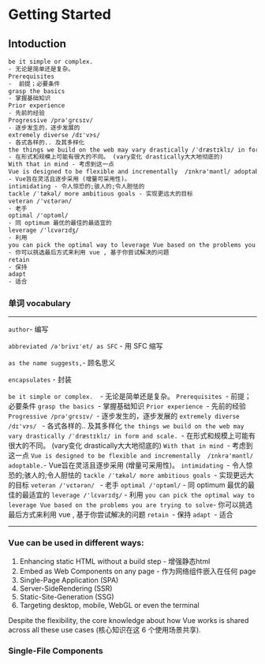 # Getting Started

## Intoduction

```html
be it simple or complex. 
- 无论是简单还是复杂。
Prerequisites 
-  前提；必要条件 
grasp the basics 
- 掌握基础知识
Prior experience 
- 先前的经验
Progressive /prə'ɡrɛsɪv/ 
- 逐步发生的，逐步发展的
extremely diverse /dɪ'vɝs/ 
- 各式各样的.. 及其多样化
the things we build on the web may vary drastically /ˈdræstɪklɪ/ in form and scale. 
- 在形式和规模上可能有很大的不同。 (vary变化 drastically大大地彻底的)
With that in mind - 考虑到这一点
Vue is designed to be flexible and incrementally  /ɪnkrə'məntl/ adoptable.
- Vue旨在灵活且逐步采用 (增量可采用性)。
intimidating - 令人惊恐的;骇人的;令人胆怯的 
tackle /ˈtækəl/ more ambitious goals - 实现更远大的目标
veteran /'vɛtərən/  
- 老手
optimal /'ɑptəml/ 
- 同 optimum 最优的最佳的最适宜的
leverage /'lɛvərɪdʒ/ 
- 利用
you can pick the optimal way to leverage Vue based on the problems you are trying to solve
- 你可以挑选最后方式来利用 vue , 基于你尝试解决的问题
retain 
- 保持
adapt 
- 适合
```

### 单词 vocabulary

---

`author`- 编写

`abbreviated /ə'brivɪ'et/ as SFC` - 用 SFC 缩写

`as the name suggests,`- 顾名思义

`encapsulates` - 封装

`be it simple or complex.  `- 无论是简单还是复杂。
`Prerequisites `-  前提；必要条件 
`grasp the basics `- 掌握基础知识
`Prior experience `- 先前的经验
`Progressive /prə'ɡrɛsɪv/ `- 逐步发生的，逐步发展的
`extremely diverse /dɪ'vɝs/ ` - 各式各样的.. 及其多样化
`the things we build on the web may vary drastically /ˈdræstɪklɪ/ in form and scale. `- 在形式和规模上可能有很大的不同。 (vary变化 drastically大大地彻底的)
`With that in mind `- 考虑到这一点
`Vue is designed to be flexible and incrementally  /ɪnkrə'məntl/ adoptable.`- Vue旨在灵活且逐步采用 (增量可采用性)。
`intimidating `- 令人惊恐的;骇人的;令人胆怯的 
`tackle /ˈtækəl/ more ambitious goals `- 实现更远大的目标
`veteran /'vɛtərən/ ` - 老手
`optimal /'ɑptəml/` - 同 optimum 最优的最佳的最适宜的
`leverage /'lɛvərɪdʒ/` - 利用
`you can pick the optimal way to leverage Vue based on the problems you are trying to solve`- 你可以挑选最后方式来利用 vue , 基于你尝试解决的问题
`retain `- 保持
`adapt `- 适合

---

### Vue can be used in different ways:

1. Enhancing static HTML without a build step - 增强静态html
2. Embed as Web Components on any page - 作为网络组件嵌入在任何 page
3. Single-Page Application (SPA)
4. Server-SideRendering (SSR)
5. Static-Site-Generation (SSG)
6. Targeting desktop, mobile, WebGL or even the terminal

Despite the flexibility, the core knowledge about how Vue works is shared across all these use cases (核心知识在这 6 个使用场景共享). 



### Single-File Components








